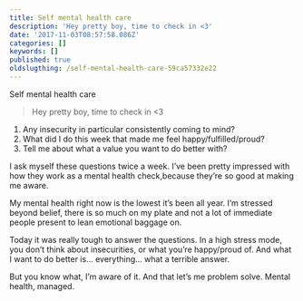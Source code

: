 ```yaml
---
title: Self mental health care
description: 'Hey pretty boy, time to check in <3'
date: '2017-11-03T08:57:58.086Z'
categories: []
keywords: []
published: true
oldslugthing: /self-mental-health-care-59ca57332e22
---
```


Self mental health care

> Hey pretty boy, time to check in <3

1.  Any insecurity in particular consistently coming to mind?
2.  What did I do this week that made me feel happy/fulfilled/proud?
3.  Tell me about what a value you want to do better with?

I ask myself these questions twice a week. I’ve been pretty impressed with how they work as a mental health check,because they’re so good at making me aware.

My mental health right now is the lowest it’s been all year. I’m stressed beyond belief, there is so much on my plate and not a lot of immediate people present to lean emotional baggage on.

Today it was really tough to answer the questions. In a high stress mode, you don’t think about insecurities, or what you’re happy/proud of. And what I want to do better is… everything… what a terrible answer.

But you know what, I’m aware of it. And that let’s me problem solve. Mental health, managed.